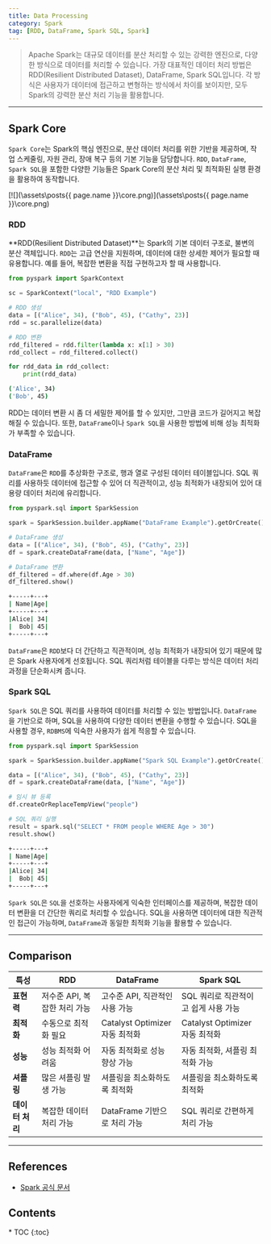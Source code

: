 ```yaml
---
title: Data Processing
category: Spark
tag: [RDD, DataFrame, Spark SQL, Spark]
---
```


> Apache Spark는 대규모 데이터를 분산 처리할 수 있는 강력한 엔진으로, 다양한 방식으로 데이터를 처리할 수 있습니다. 가장 대표적인 데이터 처리 방법은 RDD(Resilient Distributed Dataset), DataFrame, Spark SQL입니다. 각 방식은 사용자가 데이터에 접근하고 변형하는 방식에서 차이를 보이지만, 모두 Spark의 강력한 분산 처리 기능을 활용합니다.

---

## Spark Core
`Spark Core`는 Spark의 핵심 엔진으로, 분산 데이터 처리를 위한 기반을 제공하며, 작업 스케줄링, 자원 관리, 장애 복구 등의 기본 기능을 담당합니다. `RDD`, `DataFrame`, `Spark SQL`을 포함한 다양한 기능들은 Spark Core의 분산 처리 및 최적화된 실행 환경을 활용하여 동작합니다.

[![](\assets\posts\{{ page.name }}\core.png)](\assets\posts\{{ page.name }}\core.png)

### RDD 
**RDD(Resilient Distributed Dataset)**는 Spark의 기본 데이터 구조로, 불변의 분산 객체입니다. `RDD`는 고급 연산을 지원하며, 데이터에 대한 상세한 제어가 필요할 때 유용합니다. 예를 들어, 복잡한 변환을 직접 구현하고자 할 때 사용합니다.

```python
from pyspark import SparkContext

sc = SparkContext("local", "RDD Example")

# RDD 생성
data = [("Alice", 34), ("Bob", 45), ("Cathy", 23)]
rdd = sc.parallelize(data)

# RDD 변환
rdd_filtered = rdd.filter(lambda x: x[1] > 30)
rdd_collect = rdd_filtered.collect()

for rdd_data in rdd_collect:
    print(rdd_data)
```

```bash
('Alice', 34)
('Bob', 45)
```

RDD는 데이터 변환 시 좀 더 세밀한 제어를 할 수 있지만, 그만큼 코드가 길어지고 복잡해질 수 있습니다. 
또한, `DataFrame`이나 `Spark SQL`을 사용한 방법에 비해 성능 최적화가 부족할 수 있습니다.

### DataFrame
`DataFrame`은 `RDD`를 추상화한 구조로, 행과 열로 구성된 데이터 테이블입니다. SQL 쿼리를 사용하듯 데이터에 접근할 수 있어 더 직관적이고, 
성능 최적화가 내장되어 있어 대용량 데이터 처리에 유리합니다. 

```python
from pyspark.sql import SparkSession

spark = SparkSession.builder.appName("DataFrame Example").getOrCreate()

# DataFrame 생성
data = [("Alice", 34), ("Bob", 45), ("Cathy", 23)]
df = spark.createDataFrame(data, ["Name", "Age"])

# DataFrame 변환
df_filtered = df.where(df.Age > 30)
df_filtered.show()
```

```bash
+-----+---+
| Name|Age|
+-----+---+
|Alice| 34|
|  Bob| 45|
+-----+---+
```

`DataFrame`은 `RDD`보다 더 간단하고 직관적이며, 성능 최적화가 내장되어 있기 때문에 많은 Spark 사용자에게 선호됩니다. 
SQL 쿼리처럼 테이블을 다루는 방식은 데이터 처리 과정을 단순화시켜 줍니다.

### Spark SQL
`Spark SQL`은 SQL 쿼리를 사용하여 데이터를 처리할 수 있는 방법입니다. `DataFrame`을 기반으로 하며, SQL을 사용하여 다양한 데이터 변환을 수행할 수 있습니다. 
SQL을 사용할 경우, `RDBMS`에 익숙한 사용자가 쉽게 적응할 수 있습니다.

```python
from pyspark.sql import SparkSession

spark = SparkSession.builder.appName("Spark SQL Example").getOrCreate()

data = [("Alice", 34), ("Bob", 45), ("Cathy", 23)]
df = spark.createDataFrame(data, ["Name", "Age"])

# 임시 뷰 등록
df.createOrReplaceTempView("people")

# SQL 쿼리 실행
result = spark.sql("SELECT * FROM people WHERE Age > 30")
result.show()
```

```bash
+-----+---+
| Name|Age|
+-----+---+
|Alice| 34|
|  Bob| 45|
+-----+---+
```

`Spark SQL`은 `SQL`을 선호하는 사용자에게 익숙한 인터페이스를 제공하며, 복잡한 데이터 변환을 더 간단한 쿼리로 처리할 수 있습니다. 
SQL을 사용하면 데이터에 대한 직관적인 접근이 가능하며, `DataFrame`과 동일한 최적화 기능을 활용할 수 있습니다.

---

## Comparison 

| 특성 | RDD | DataFrame | Spark SQL |
|-|-|-|-|
| **표현력** | 저수준 API, 복잡한 처리 가능 | 고수준 API, 직관적인 사용 가능| SQL 쿼리로 직관적이고 쉽게 사용 가능  |
| **최적화** | 수동으로 최적화 필요 | Catalyst Optimizer 자동 최적화| Catalyst Optimizer 자동 최적화 |
| **성능** | 성능 최적화 어려움 | 자동 최적화로 성능 향상 가능 | 자동 최적화, 셔플링 최적화 가능 |
| **셔플링** | 많은 셔플링 발생 가능 | 셔플링을 최소화하도록 최적화 | 셔플링을 최소화하도록 최적화 |
| **데이터 처리** | 복잡한 데이터 처리 가능 | DataFrame 기반으로 처리 가능 | SQL 쿼리로 간편하게 처리 가능 |

---

## References
- [Spark 공식 문서](https://spark.apache.org/docs/latest/)

<nav class="post-toc" markdown="1">
  <h2>Contents</h2>
* TOC
{:toc}
</nav>
